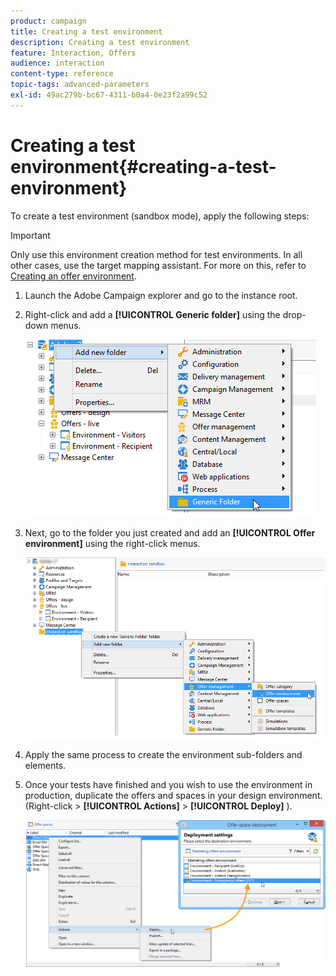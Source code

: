 ```yaml
---
product: campaign
title: Creating a test environment
description: Creating a test environment
feature: Interaction, Offers
audience: interaction
content-type: reference
topic-tags: advanced-parameters
exl-id: 49ac279b-bc67-4311-b0a4-0e23f2a99c52
---
```

# Creating a test environment{#creating-a-test-environment}



To create a test environment (sandbox mode), apply the following steps:

>[!IMPORTANT]
>
>Only use this environment creation method for test environments. In all other cases, use the target mapping assistant. For more on this, refer to [Creating an offer environment](../../interaction/using/live-design-environments.md#creating-an-offer-environment).

1. Launch the Adobe Campaign explorer and go to the instance root.
1. Right-click and add a **[!UICONTROL Generic folder]** using the drop-down menus.

   ![](assets/offer_env_creation_001.png)

1. Next, go to the folder you just created and add an **[!UICONTROL Offer environment]** using the right-click menus.

   ![](assets/offer_env_creation_001bis.png)

1. Apply the same process to create the environment sub-folders and elements. 
1. Once your tests have finished and you wish to use the environment in production, duplicate the offers and spaces in your design environment. (Right-click > **[!UICONTROL Actions]** > **[!UICONTROL Deploy]** ).

   ![](assets/migration_interaction_5.png)
